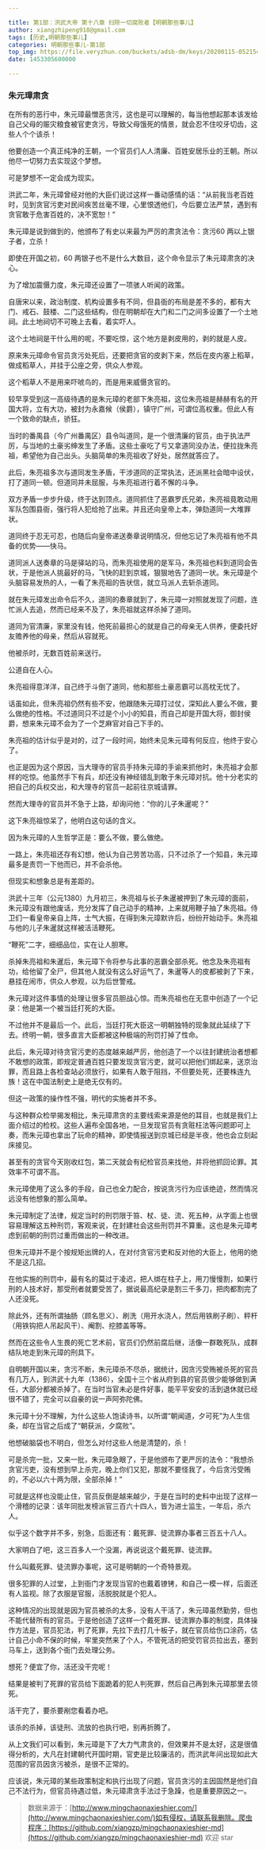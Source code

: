 ```yaml
---

title: 第1部：洪武大帝 第十八章 扫除一切腐败者【明朝那些事儿】
author: xiangzhipeng918@gmail.com
tags: [历史,明朝那些事儿]
categories: 明朝那些事儿-第1部
top_img: https://file.veryzhun.com/buckets/adsb-dm/keys/20200115-052154-xuggt9dny09gmm26.jpg
date: 1453305600000

---
```


    

### 朱元璋肃贪

            
在所有的恶行中，朱元璋最憎恶贪污，这也是可以理解的，每当他想起那本该发给自己父母的赈灾粮食被官吏贪污，导致父母饿死的情景，就会忍不住咬牙切齿，这些人个个该杀！
            
他要创造一个真正纯净的王朝，一个官员们人人清廉、百姓安居乐业的王朝。所以他尽一切努力去实现这个梦想。
            
可是梦想不一定会成为现实。
            
洪武二年，朱元璋曾经对他的大臣们说过这样一番动感情的话：“从前我当老百姓时，见到贪官污吏对民间疾苦丝毫不理，心里恨透他们，今后要立法严禁，遇到有贪官敢于危害百姓的，决不宽恕！”
            
朱元璋是说到做到的，他颁布了有史以来最为严厉的肃贪法令：贪污60 两以上银子者，立杀！
            
即使在开国之初，60 两银子也不是什么大数目，这个命令显示了朱元璋肃贪的决心。
            
为了增加震慑力度，朱元璋还设置了一项骇人听闻的政策。
            
自唐宋以来，政治制度、机构设置多有不同，但县衙的布局是差不多的，都有大门、戒石、鼓楼、二门这些结构，但在明朝却在大门和二门之间多设置了一个土地祠。此土地祠切不可晚上去看，着实吓人。
            
这个土地祠是干什么用的呢，不要吃惊，这个地方是剥皮用的，剥的就是人皮。
            
原来朱元璋命令官员贪污处死后，还要把贪官的皮剥下来，然后在皮内塞上稻草，做成稻草人，并挂于公座之旁，供众人参观。
            
这个稻草人不是用来吓唬鸟的，而是用来威慑贪官的。
            
较早享受到这一高级待遇的是朱元璋的老部下朱亮祖，这位朱亮祖是赫赫有名的开国大将，立有大功，被封为永嘉候（侯爵），镇守广州，可谓位高权重。但此人有一个致命的缺点，骄狂。
            
当时的番禺县（今广州番禺区）县令叫道同，是一个很清廉的官员，由于执法严厉，与当地的土豪劣绅发生了矛盾。这些土豪吃了亏又拿道同没办法，便拉拢朱亮祖，希望他为自己出头。头脑简单的朱亮祖收了好处，居然就答应了。
            
此后，朱亮祖多次与道同发生矛盾，干涉道同的正常执法，还派黑社会暗中设伏，打了道同一顿。但道同并未屈服，与朱亮祖进行着不懈的斗争。
            
双方矛盾一步步升级，终于达到顶点。道同抓住了恶霸罗氏兄弟，朱亮祖竟敢动用军队包围县衙，强行将人犯给抢了出来。并且还向皇帝上本，弹劾道同一大堆罪状。
            
道同终于忍无可忍，也随后向皇帝递送奏章说明情况，但他忘记了朱亮祖有他不具备的优势——快马。
            
道同派人送奏章的马是驿站的马，而朱亮祖使用的是军马，朱亮祖也料到道同会告状，于是他派人挑最好的马，飞快的赶到京城，狠狠地告了道同一状。朱元璋是个头脑容易发热的人，一看了朱亮祖的告状信，就立马派人去斩杀道同。
            
就在朱元璋发出命令后不久，道同的奏章就到了，朱元璋一对照就发现了问题，连忙派人去追，然而已经来不及了，朱亮祖就这样杀掉了道同。
            
道同为官清廉，家里没有钱，他死前最担心的就是自己的母亲无人供养，便委托好友赡养他的母亲，然后从容就死。
            
他被杀时，无数百姓前来送行。
            
公道自在人心。
            
朱亮祖得意洋洋，自己终于斗倒了道同，他和那些土豪恶霸可以高枕无忧了。
            
话虽如此，但朱亮祖仍然有些不安，他跟随朱元璋打过仗，深知此人要么不做，要么做绝的性格。不过道同只不过是个小小的知县，而自己却是开国大将，御封侯爵，想来朱元璋不会为了一个芝麻官对自己下手的。
            
朱亮祖的估计似乎是对的，过了一段时间，始终未见朱元璋有何反应，他终于安心了。
            
也正是因为这个原因，当大理寺的官员手持朱元璋的手谕来抓他时，朱亮祖才会那样的吃惊。他虽然手下有兵，却还没有神经错乱到敢于朱元璋对抗。他十分老实的把自己的兵权交出，和大理寺的官员一起前往京城请罪。
            
然而大理寺的官员并不急于上路，却询问他：“你的儿子朱暹呢？”
            
这下朱亮祖惊呆了，他明白这句话的含义。
            
因为朱元璋的人生哲学正是：要么不做，要么做绝。
            
一路上，朱亮祖还存有幻想，他认为自己劳苦功高，只不过杀了一个知县，朱元璋最多是责罚一下他而已，并不会杀他。
            
但现实和想象总是有差距的。
            
洪武十三年（公元1380）九月初三，朱亮祖与长子朱暹被押到了朱元璋的面前，朱元璋没有跟他废话，充分发挥了自己动手的精神，上来就用鞭子抽了朱亮祖。侍卫们一看皇帝亲自上阵，士气大振，在得到朱元璋默许后，纷纷开始动手。朱亮祖与他的儿子朱暹就这样被活活鞭死。
            
“鞭死”二字，细细品位，实在让人胆寒。
            
杀掉朱亮祖和朱暹后，朱元璋下令将参与此事的恶霸全部杀死。他念及朱亮祖有功，给他留了全尸，但其他人就没有这么好运气了，朱暹等人的皮都被剥了下来，悬挂在闹市，供众人参观，以为后世警戒。
            
朱元璋对这件事情的处理让很多官员胆战心惊。而朱亮祖也在无意中创造了一个记录：他是第一个被当廷打死的大臣。
            
不过他并不是最后一个。此后，当廷打死大臣这一明朝独特的现象就此延续了下去。终明一朝，很多直言大臣都被这种极端的刑罚打掉了性命。
            
此后，朱元璋对待贪官污吏的态度越来越严厉，他创造了一个以往封建统治者想都不敢想的政策，即规定普通百姓只要发现贪官污吏，就可以把他们绑起来，送京治罪，而且路上各检查站必须放行，如果有人敢于阻挡，不但要处死，还要株连九族！这在中国法制史上是绝无仅有的。
            
但这一政策的操作性不强，明代的实施者并不多。
            
与这种群众检举揭发相比，朱元璋肃贪的主要线索来源是他的耳目，也就是我们上面介绍过的检校。这些人遍布全国各地，一旦发现官员有贪赃枉法等问题即可上奏，而朱元璋也拿出了玩命的精神，即使情报送到京城已经是半夜，他也会立刻起床接见。
            
甚至有的贪官今天刚收红包，第二天就会有纪检官员来找他，并将他抓回论罪。其效率不可谓不高。
            
朱元璋使用了这么多的手段，自己也全力配合，按说贪污行为应该绝迹，然而情况远没有他想象的那么简单。
            
朱元璋制定了法律，规定当时的刑罚限于笞、杖、徒、流、死五种，从字面上也很容易理解这五种刑罚，客观来说，在封建社会这些刑罚并不算重。这也是朱元璋考虑到前朝的刑罚过重而做出的一种改进。
            
但朱元璋并不是个按规矩出牌的人，在对付贪官污吏和反对他的大臣上，他用的绝不是这几招。
            
在他实施的刑罚中，最有名的莫过于凌迟，把人绑在柱子上，用刀慢慢割，如果行刑的人技术好，那受刑者就要受苦了，据说最高纪录是割三千多刀，把肉都割完了人还没死。
            
除此外，还有所谓抽肠（顾名思义）、刷洗（用开水浇人，然后用铁刷子刷）、秤杆（用铁钩把人吊起风干）、阉割、挖膝盖等等。
            
然而在这些令人生畏的死亡艺术前，官员们仍然前腐后继，活像一群敢死队，成群结队地走到朱元璋的刑具下。
            
自明朝开国以来，贪污不断，朱元璋杀不尽杀，据统计，因贪污受贿被杀死的官员有几万人，到洪武十九年（1386），全国十三个省从府到县的官员很少能够做到满任，大部分都被杀掉了。在当时当官未必是件好事，能平平安安的活到退休就已经很不错了，完全可以自豪的说一声阿弥陀佛。
            
朱元璋十分不理解，为什么这些人饱读诗书，以所谓“朝闻道，夕可死”为人生信条，却在当官之后成了“朝获派，夕腐败”。
            
他想破脑袋也不明白，但怎么对付这些人他是清楚的，杀！
            
可是杀完一批，又来一批，朱元璋急眼了，于是他颁布了更严厉的法令：“我想杀贪官污吏，没有想到早上杀完，晚上你们又犯，那就不要怪我了，今后贪污受贿的，不必以六十两为限，全部杀掉！”
            
可就是这样也没能止住，官员反倒是越来越少，于是在当时的史料中出现了这样一个滑稽的记录：该年同批发榜派官三百六十四人，皆为进士监生，一年后，杀六人。
            
似乎这个数字并不多，别急，后面还有：戴死罪、徒流罪办事者三百五十八人。
            
大家明白了吧，这三百多人一个没漏，再说说这个戴死罪、徒流罪。
            
什么叫戴死罪、徒流罪办事呢，这可是明朝的一个奇特景观。
            
很多犯罪的人过堂，上到衙门才发现当官的也戴着镣铐，和自己一模一样，后面还有人监视。除了衣服是官服，活脱脱就是个犯人。
            
这种情况的出现就是因为官员被杀的太多，没有人干活了，朱元璋虽然勤劳，但也不能代替所有的官员。于是他创造了这样一个戴死罪、徒流罪办事的制度，具体操作方法是，官员犯法，判了死罪，先拉下去打几十板子，就在官员给伤口涂药，估计自己小命不保的时候，牢里突然来了个人，不管死活的把受罚官员拉出去，塞到马车上，送到各个衙门去处理公务。
            
想死？便宜了你，活还没干完呢！
            
结果是被判了死罪的官员给下面跪着的犯人判死罪，然后自己再到朱元璋那里去领死。
            
活干完了，要杀要剐您看着办吧。
            
该杀的杀掉，该徒刑、流放的也执行吧，别再折腾了。
            
从上文我们可以看到，朱元璋是下了大力气肃贪的，但效果并不是太好，这是很值得分析的，大凡在封建朝代开国时期，官吏是比较廉洁的，而洪武年间出现如此大范围的官员因贪污被杀，是很不正常的。
            
应该说，朱元璋的某些政策制定和执行出现了问题，官员贪污的主因固然是他们自己不法行为，但官员待遇过低，朱元璋肃贪手法过于急躁，也是重要原因之一。
            
> 数据来源于：[http://www.mingchaonaxieshier.com/](http://www.mingchaonaxieshier.com/)如有侵权，请联系我删除。爬虫程序：[https://github.com/xiangzp/mingchaonaxieshier-md](https://github.com/xiangzp/mingchaonaxieshier-md) 欢迎 star